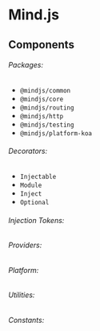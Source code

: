# Mind.js 

## Components

###### Packages:

* `@mindjs/common`
* `@mindjs/core`
* `@mindjs/routing`  
* `@mindjs/http`
* `@mindjs/testing`
* `@mindjs/platform-koa`

###### Decorators: 

* `Injectable`
* `Module`
* `Inject`
* `Optional`

###### Injection Tokens:

###### Providers:

###### Platform:

###### Utilities:

###### Constants:

<!---
    TODO...
--->
